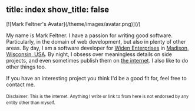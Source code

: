 title: index
show_title: false
----

<span class="center">
[![Mark Feltner's Avatar](/theme/images/avatar.png)](/)
</span>

My name is Mark Feltner. I have a passion for writing good software.
Particularly, in the domain of web development, but also in plenty of other areas.
By day, I am a software developer for [Widen Enterprises](http://widen.com) in [Madison, Wisconsin, USA](https://www.google.com/maps?hl=en&q=madison,+wi). By night, I
obsess over meaningless details on side projects, and even sometimes publish
them on [the internet](https://github.com/feltnerm). I also like to do other
things too.


If you have an interesting project you think I'd be a good fit for, feel free
to contact me.

<small>Disclaimer: This is the internet. Anything I write or link to from here is not
endorsed by any entity other than myself.</small>
